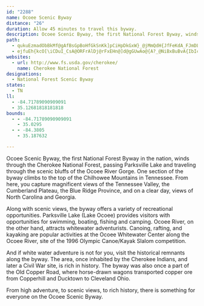 ```yaml
---
id: "2288"
name: Ocoee Scenic Byway
distance: "26"
duration: Allow 45 minutes to travel this byway.
description: Ocoee Scenic Byway, the first National Forest Byway, winds through the Cherokee National Forest, passing Parksville Lake, the Ocoee River Gorge and rising to magnificent views of the Tennessee Valley, the Cumberland Plateau and the Blue Ridge Province.
path:
  - qukuEzmadObBkMf@gAfBsGpBoHfGkSnKk]pCiHpDkGxW}_@jMmQdH{JfFeKdA_FJmDLMM}FeD{a@YuLLuSL_Ob@wDdAcDzDwGZmB`@?r_AudBT{Ap@M~@}AtLqNxAgDFoBg@aAgGkGyKiTwDcNkBiCsBcB_A_Bm@yB_@cCYsIk@wAg@g@_Ag@sEaAmAeA_@eBK{APeBrHaLhQyP`DuNdA{Gh@}H?wEm@kJGwG~@iMpC{SUoEiB_NiAmESOYaCsEuLyE_D_IuL{IaFgDmAuEkCkViZcB}CeI}Wq@kEGuBZwDfFmIj@cCf@gHMaFe@mCmA{DmEuIKaBl@eDdC}Ed@wBViCEeMRcFp@kFzCaLf@aDP_m@f@}DxAwEjBgC~ByBlBo@fHeAfEDnIvBhCZbBGvB{DtC}CdBo@~EiAP_Ab@}Ld@eCxAwCdB_H~@sBzBgDvHgHt@oDN_][}AqEoAsFiC_EoEc@aGVsAfAwCfF{GfFaDtMiFhGyHzAs@lC_DfAqG`AeCtD{A|[HzE~@jG|CrAR|@MfAsCXcE?}E_@gEg@oB_C{D}AuDk@kE@wMsDa[NsEX_DhA_GdBsElD}EpCkBhBeC`EiLpAw@pE?jBnAfBxBdCnGxBlCjAFb@IbDsFrBgGj@sDHmCi@yBgAgA_IsEyCuEW_JZaMi@u@uI_FuGsB}@{@cDiFkHqGm@qAmAkEYqCN}@p@kBr@qAxDq@|AHtEdBxD?zCgApAuB`A_EHcGh@cF~BgHxByJfAgBrDeE~B_BlCq@~IYdCe@zAaCrAqG|BqHvBuCx@iCBcAkBmMa@aFKiEn@}KByD_@eJBkDh@sD~@{CrAyB~EkBxAC~e@{M?OrTkHhDkC|C{DtGaKtDiDrDkBlUuFRUdEaArBG\MvSoAfPKvEuAxGcGrEkHpBaE`BqGPa@XqE|C{xBvAst@\wFtEaVRaAFmA`L_k@dAgJrFatAj@YV{GCoUf@wG
  - ejfuEh{kcO[\iCDuI_CsA@ORFrAlDj@rFxEHn@]d@gGUwAo@{A?_@NiBxBuBvA{IbIcAdBIn@d@|@F?zH}@TTR|D^z@ItAi@|AoFzKoB~AiAXqGTuBrDyCpA[bEw@x@{ATIN_G^UT?|@?JtArDKtCDdAd@j@bAGJOlA?jAzAn@ZbArALz@MhCcA|A_DCsCyAeBaAuH?_B`AcBlAuC`AUEoAeAcA?_Bt@wFjByDb@sEBsAo@W}@GkAPsAj@aDnD_JTsErDeBTYN_C]cErBuBT{ArAm@nAgBzD}ChAqAjAs@v@cAW_Cw@k@sBI_DrEoAj@_EbA_DdCyC~@_ExDyBxAw@pAmC~JeG~IuE~BeC[_CnAMHeHJ{DnCgCSaPeF{DIsFuBs@KeB_@yDoDuI]q@OmFgFkBm@oF^U\Tp@ZNtDKRTOx@oExEeBG_Fu@cEBuBjAsElCyBv@_E^KLKHTv@bKvC\jAwEDiO_D}@k@gA_CsCEyEcBuFz@yDoA_FGwAj@gAhAu@HiB]_DoCqAL_IdK}M^k@t@I^Kt@cAhDsKt_@aAhDm@rBUPeBq@[OcA_AkCiCcYoNa@SWu@y@?qAs@eFgCgB}@mE{By@EmB}@aF_CyGoBoGqBmDcB}C{Ac@SiBkAc@M[qAkE}HsA_CeByC_@q@KOwCcFqE_Gm@u@eAuAoFeHoAmA_HkDI]
websites:
  - url: http://www.fs.usda.gov/cherokee/
    name: Cherokee National Forest
designations:
  - National Forest Scenic Byway
states:
  - TN
ll:
  - -84.71789090909091
  - 35.12681818181818
bounds:
  - - -84.71789090909091
    - 35.0295
  - - -84.3805
    - 35.187632

---
```


Ocoee Scenic Byway, the first National Forest Byway in the nation, winds through the Cherokee National Forest, passing Parksville Lake and traveling through the scenic bluffs of the Ocoee River Gorge. One section of the byway climbs to the top of the Chilhowee Mountains in Tennessee. From here, you capture magnificent views of the Tennessee Valley, the Cumberland Plateau, the Blue Ridge Province, and on a clear day, views of North Carolina and Georgia.

Along with scenic views, the byway offers a variety of recreational opportunities. Parksville Lake (Lake Ocoee) provides visitors with opportunities for swimming, boating, fishing and camping. Ocoee River, on the other hand, attracts whitewater adventurists. Canoing, rafting, and kayaking are popular activities at the Ocoee Whitewater Center along the Ocoee River, site of the 1996 Olympic Canoe/Kayak Slalom competition.

And if white water adventure is not for you, visit the historical remnants along the byway. The area, once inhabited by the Cherokee Indians, and later a Civil War site, is rich in history. The byway was also once a part of the Old Copper Road, where horse-drawn wagons transported copper ore from Copperhill and Ducktown to Cleveland Ohio.

From high adventure, to scenic views, to rich history, there is something for everyone on the Ocoee Scenic Byway.
